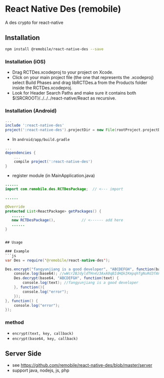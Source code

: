 # React Native Des (remobile)
A des crypto for react-native

## Installation
```sh
npm install @remobile/react-native-des --save
```
### Installation (iOS)
* Drag RCTDes.xcodeproj to your project on Xcode.
* Click on your main project file (the one that represents the .xcodeproj) select Build Phases and drag libRCTDes.a from the Products folder inside the RCTDes.xcodeproj.
* Look for Header Search Paths and make sure it contains both $(SRCROOT)/../../../react-native/React as recursive.

### Installation (Android)
```gradle
...
include ':react-native-des'
project(':react-native-des').projectDir = new File(rootProject.projectDir, '../node_modules/@remobile/react-native-des/android/RCTDes')
```

* In `android/app/build.gradle`

```gradle
...
dependencies {
    ...
    compile project(':react-native-des')
}
```

* register module (in MainApplication.java)

```java
......
import com.remobile.des.RCTDesPackage;  // <--- import

......

@Override
protected List<ReactPackage> getPackages() {
   ......
   new RCTDesPackage(),            // <------ add here
   ......
}


## Usage

### Example
```js
var Des = require('@remobile/react-native-des');

Des.encrypt("fangyunjiang is a good developer", "ABCDEFGH", function(base64) {
    console.log(base64); //wWcr2BJdyldTHn4z3AxA0qBIdHQkIKmpqhTgNuRd3fAFXzvIO5347g==
    Des.decrypt(base64, "ABCDEFGH", function(text) {
        console.log(text); //fangyunjiang is a good developer
    }, function(){
        console.log("error");
    });
}, function() {
    console.log("error");
});
```

### method
- `encrypt(text, key, callback)`
- `encrypt(base64, key, callback)`


## Server Side
* see https://github.com/remobile/react-native-des/blob/master/server
* support java, nodejs, js, php
